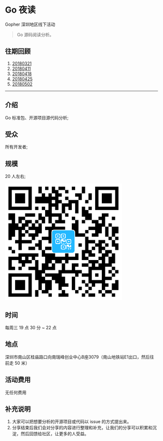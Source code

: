 # Go 夜读

Gopher 深圳地区线下活动

>Go 源码阅读分析。

## 往期回顾

1. [20180321](./20180321/README.md)
2. [20180411](./20180411/README.md)
3. [20180418](./20180418/README.md)
4. [20180425](./20180425/README.md)
5. [20180502](./20180502/README.md)

----

## 介绍

Go 标准包、开源项目源代码分析;

## 受众

所有开发者;

## 规模

20 人左右;

![活动微信群](./images/wechat_sz_offline_group.jpg)

## 时间

每周三 19 点 30 分 ~ 22 点

## 地点

深圳市南山区桂庙路口向南瑞峰创业中心B座3079（南山地铁站E1出口，然后往前走 50 米）

## 活动费用

无任何费用

## 补充说明

1. 大家可以把想要分析的开源项目或代码以 issue 的方式提出来。
2. 分享结束后我们会对分享的内容进行整理和补充，让我们的分享可以积累和沉淀，然后回馈给社区，让更多的人受益。
